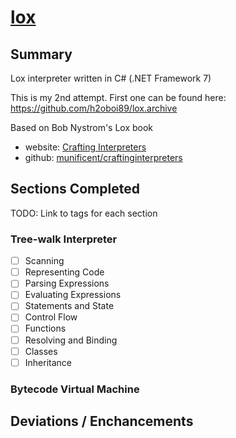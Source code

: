 # [lox](https://github.com/h2oboi89/lox)

## Summary

Lox interpreter written in C# (.NET Framework 7)

This is my 2nd attempt. First one can be found here: https://github.com/h2oboi89/lox.archive

Based on Bob Nystrom's Lox book
 - website: <a href="http://craftinginterpreters.com/">Crafting Interpreters</a>
 - github:  <a href="https://github.com/munificent/craftinginterpreters">munificent/craftinginterpreters</a>

## Sections Completed

TODO: Link to tags for each section

### Tree-walk Interpreter
- [ ] Scanning
- [ ] Representing Code
- [ ] Parsing Expressions
- [ ] Evaluating Expressions
- [ ] Statements and State
- [ ] Control Flow
- [ ] Functions
- [ ] Resolving and Binding
- [ ] Classes
- [ ] Inheritance

### Bytecode Virtual Machine

## Deviations / Enchancements